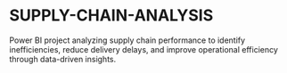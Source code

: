 # SUPPLY-CHAIN-ANALYSIS
Power BI project analyzing supply chain performance to identify inefficiencies, reduce delivery delays, and improve operational efficiency through data-driven insights.

